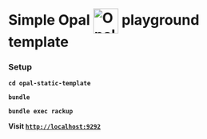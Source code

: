 <h1 align="left">
  Simple Opal <img src="https://secure.gravatar.com/avatar/88298620949a6534d403da2e356c9339?s=420"
  align="center" title="Opal logo by Elia Schito" width="50" height="50" />
  playground template  <br/>
</h1>

### Setup
**`cd opal-static-template`**

**`bundle`**

**`bundle exec rackup`**

**Visit [`http://localhost:9292`](http://localhost:9292)**

<!--
  ### Build
  `bundle exec rake`

  ### Try your build
  `bundle exec ruby -rwebrick -e 'WEBrick::HTTPServer.new(:Port => 4001, :DocumentRoot => "./build").start' &> /dev/null`

  visit `http://localhost:4001`
-->
